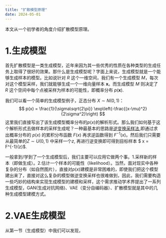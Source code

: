 ```yaml
---
title: "扩散模型原理"
date: 2024-05-01
---
```

本文从一个初学者的角度介绍扩散模型原理。
# 1.生成模型
首先扩散模型是一类生成模型，近年来因为其一些优秀的性质在各种类型的生成任务上取得了很好的效果。那什么是生成模型呢？字面上来说，生成模型就是一个能够生成样本的模型。比如说针对 $R$ 这个一维空间，我们有一个生成模型 $M$，每次对这个模型采样，我们就能够生成一个一维向量样本 $\boldsymbol{x}$。而生成模型 $M$ 则决定了 $R$ 这个空间中每个点被采样为样本的可能性，即概率分布 $p(\boldsymbol{x})$. 

我们可以看一个简单的生成模型例子，正态分布 $X \sim N(0, 1)$：
$$
p(x) = \frac{1}{\sigma\sqrt{2\pi}} \exp\left(-\frac{(x-\mu)^2}{2\sigma^2}\right)
$$
这里我们直接写出了该生成模型概率分布的$p(x)$的解析形式。那么我们如何基于这个解析形式去做样本的采样生成呢？一种最基本的思路是[逆变换采样法](https://zh.wikipedia.org/zh-cn/%E9%80%86%E5%8F%98%E6%8D%A2%E9%87%87%E6%A0%B7),即通过求出概率分布的 $p(x)$ 的累积分布函数 $F(x)$ 再求逆函数得到 $F^{-1}(x)$。然后我们只需要从最简单的$Z \sim U(0, 1)$ 中采样一个$z$, 再进行逆变换即可得到目标样本 $ x = F^{-1}(z)$. 

一般拿到/学到了一个生成模型后，我们主要可以应用它做两个事。1.采样新的样本（即做生成）。2.估计一个样本的可能性（likelihood）。当然，面对现实中各种复杂的分布（如自然图片），直接对$p(x)$建模是非常困难的，即使我们把这个模型建出来了，直接对这么复杂的模型做逆变换采样也很难做到，因此，我们需要构造一些巧妙的结构来实现生成模型的建模和采样，这个需求推动学术界提出了一系列生成模型，GAN(生成对抗网络)、VAE（变分自编码器）、扩散模型就是其中的几种生成模型建模方式。

# 2.VAE生成模型
从第一节（生成模型）中我们可以发现，